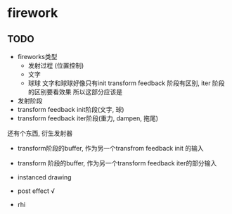 # firework

## TODO

- fireworks类型
  - 发射过程 (位置控制)
  - 文字
  - 球球  文字和球球好像只有init transform feedback 阶段有区别, iter 阶段的区别要看效果
所以这部分应该是
- 发射阶段
- transform feedback init阶段(文字, 球)
- transform feedback iter阶段(重力, dampen, 拖尾)

还有个东西, 衍生发射器
- transform阶段的buffer, 作为另一个transfrom feedback init 的输入
- transform 阶段的buffer, 作为另一个transform feedback iter的部分输入

- instanced drawing
- post effect √
- rhi